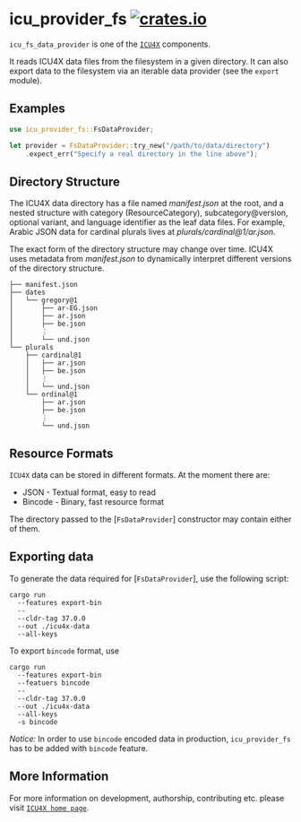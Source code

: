 # icu_provider_fs [![crates.io](http://meritbadge.herokuapp.com/icu_provider_fs)](https://crates.io/crates/icu_provider_fs)

`icu_fs_data_provider` is one of the [`ICU4X`] components.

It reads ICU4X data files from the filesystem in a given directory. It can also export data to
the filesystem via an iterable data provider (see the `export` module).

## Examples

```rust
use icu_provider_fs::FsDataProvider;

let provider = FsDataProvider::try_new("/path/to/data/directory")
    .expect_err("Specify a real directory in the line above");
```

## Directory Structure

The ICU4X data directory has a file named *manifest.json* at the root, and a nested structure
with category (ResourceCategory), subcategory@version, optional variant, and language identifier
as the leaf data files. For example, Arabic JSON data for cardinal plurals lives at
*plurals/cardinal@1/ar.json*.

The exact form of the directory structure may change over time. ICU4X uses metadata from
*manifest.json* to dynamically interpret different versions of the directory structure.

```
├── manifest.json
├── dates
│   └── gregory@1
│       ├── ar-EG.json
│       ├── ar.json
│       ├── be.json
│       ⋮
│       └── und.json
└── plurals
    ├── cardinal@1
    │   ├── ar.json
    │   ├── be.json
    │   ⋮
    │   └── und.json
    └── ordinal@1
        ├── ar.json
        ├── be.json
        ⋮
        └── und.json
```

## Resource Formats

`ICU4X` data can be stored in different formats. At the moment there are:

* JSON - Textual format, easy to read
* Bincode - Binary, fast resource format

The directory passed to the [`FsDataProvider`] constructor may contain either of them.

## Exporting data

To generate the data required for [`FsDataProvider`], use the following script:

```
cargo run
  --features export-bin
  --
  --cldr-tag 37.0.0
  --out ./icu4x-data
  --all-keys
```

To export `bincode` format, use

```
cargo run
  --features export-bin
  --featuers bincode
  --
  --cldr-tag 37.0.0
  --out ./icu4x-data
  --all-keys
  -s bincode
```

*Notice:* In order to use `bincode` encoded data in production, `icu_provider_fs` has to be
added with `bincode` feature.

[`ICU4X`]: ../icu/index.html

## More Information

For more information on development, authorship, contributing etc. please visit [`ICU4X home page`](https://github.com/unicode-org/icu4x).
